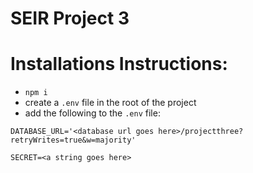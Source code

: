 # SEIR Project 3

# Installations Instructions:
* `npm i`
* create a `.env` file in the root of the project
* add the following to the `.env` file:

```
DATABASE_URL='<database url goes here>/projectthree?retryWrites=true&w=majority'

SECRET=<a string goes here>

```